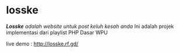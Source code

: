 # losske

<i><strong>Losske</strong> adalah website untuk post keluh kesah anda</i>
Ini adalah projek implementasi dari playlist PHP Dasar WPU

live demo : <a>http://losske.rf.gd/</a>
